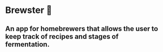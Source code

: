 # Brewster 🍻

## An app for homebrewers that allows the user to keep track of recipes and stages of fermentation.

